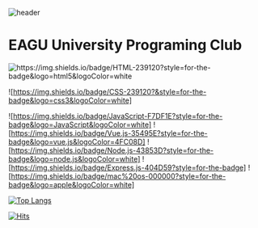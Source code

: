 ![header](https://capsule-render.vercel.app/api?type=soft&color=auto&fontColor=d6ace6&height=300&section=header&text=EAGU&fontSize=90&animation=blink)
# EAGU University Programing Club



![https://img.shields.io/badge/HTML-239120?style=for-the-badge&logo=html5&logoColor=white
](https://img.shields.io/badge/HTML5-E34F26?style=for-the-badge&logo=html5&logoColor=white)

![https://img.shields.io/badge/CSS-239120?&style=for-the-badge&logo=css3&logoColor=white]

![https://img.shields.io/badge/JavaScript-F7DF1E?style=for-the-badge&logo=JavaScript&logoColor=white]
![https://img.shields.io/badge/Vue.js-35495E?style=for-the-badge&logo=vue.js&logoColor=4FC08D]
![https://img.shields.io/badge/Node.js-43853D?style=for-the-badge&logo=node.js&logoColor=white]
![https://img.shields.io/badge/Express.js-404D59?style=for-the-badge]
![https://img.shields.io/badge/mac%20os-000000?style=for-the-badge&logo=apple&logoColor=white]

[![Top Langs](https://github-readme-stats.vercel.app/api/top-langs/?username=je8ker)](https://github.com/anuraghazra/github-readme-stats)

[![Hits](https://hits.seeyoufarm.com/api/count/incr/badge.svg?url=https%3A%2F%2Fgithub.com%2Fje8ker%2FEAGU_WebPage&count_bg=%2379C83D&title_bg=%23555555&icon=&icon_color=%23E7E7E7&title=hits&edge_flat=false)](https://hits.seeyoufarm.com)

